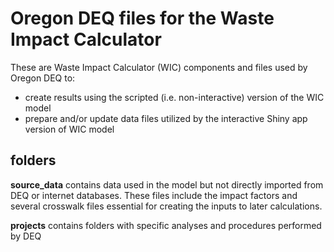 # Oregon DEQ files for the Waste Impact Calculator

These are Waste Impact Calculator (WIC) components and files used by Oregon DEQ to:

* create results using the scripted (i.e. non-interactive) version of the WIC model
* prepare and/or update data files utilized by the interactive Shiny app version of WIC model

## folders

**source_data** contains data used in the model but not directly imported from DEQ or internet databases.  These files include the impact factors and several crosswalk files essential for creating the inputs to later calculations.

**projects** contains folders with specific analyses and procedures performed by DEQ